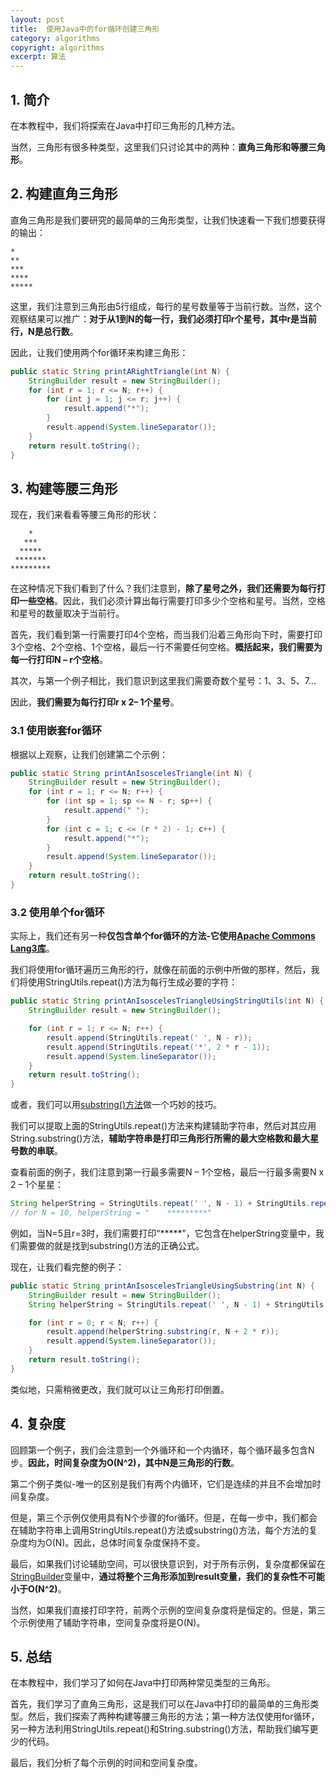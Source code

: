```yaml
---
layout: post
title:  使用Java中的for循环创建三角形
category: algorithms
copyright: algorithms
excerpt: 算法
---
```


## 1. 简介

在本教程中，我们将探索在Java中打印三角形的几种方法。

当然，三角形有很多种类型，这里我们只讨论其中的两种：**直角三角形和等腰三角形**。

## 2. 构建直角三角形

直角三角形是我们要研究的最简单的三角形类型，让我们快速看一下我们想要获得的输出：
```text
*
**
***
****
*****
```

这里，我们注意到三角形由5行组成，每行的星号数量等于当前行数。当然，这个观察结果可以推广：**对于从1到N的每一行，我们必须打印r个星号，其中r是当前行，N是总行数**。

因此，让我们使用两个for循环来构建三角形：
```java
public static String printARightTriangle(int N) {
    StringBuilder result = new StringBuilder();
    for (int r = 1; r <= N; r++) {
        for (int j = 1; j <= r; j++) {
            result.append("*");
        }
        result.append(System.lineSeparator());
    }
    return result.toString();
}
```

## 3. 构建等腰三角形

现在，我们来看看等腰三角形的形状：
```text
    *
   ***
  *****
 *******
*********
```

在这种情况下我们看到了什么？我们注意到，**除了星号之外，我们还需要为每行打印一些空格**。因此，我们必须计算出每行需要打印多少个空格和星号。当然，空格和星号的数量取决于当前行。

首先，我们看到第一行需要打印4个空格，而当我们沿着三角形向下时，需要打印3个空格、2个空格、1个空格，最后一行不需要任何空格。**概括起来，我们需要为每一行打印N – r个空格**。

其次，与第一个例子相比，我们意识到这里我们需要奇数个星号：1、3、5、7...

因此，**我们需要为每行打印r x 2– 1个星号**。

### 3.1 使用嵌套for循环

根据以上观察，让我们创建第二个示例：
```java
public static String printAnIsoscelesTriangle(int N) {
    StringBuilder result = new StringBuilder();
    for (int r = 1; r <= N; r++) {
        for (int sp = 1; sp <= N - r; sp++) {
            result.append(" ");
        }
        for (int c = 1; c <= (r * 2) - 1; c++) {
            result.append("*");
        }
        result.append(System.lineSeparator());
    }
    return result.toString();
}
```

### 3.2 使用单个for循环

实际上，我们还有另一种**仅包含单个for循环的方法-它使用[Apache Commons Lang3库](https://www.baeldung.com/java-commons-lang-3)**。

我们将使用for循环遍历三角形的行，就像在前面的示例中所做的那样，然后，我们将使用StringUtils.repeat()方法为每行生成必要的字符：
```java
public static String printAnIsoscelesTriangleUsingStringUtils(int N) {
    StringBuilder result = new StringBuilder();

    for (int r = 1; r <= N; r++) {
        result.append(StringUtils.repeat(' ', N - r));
        result.append(StringUtils.repeat('*', 2 * r - 1));
        result.append(System.lineSeparator());
    }
    return result.toString();
}
```

或者，我们可以用[substring()](https://www.baeldung.com/java-substring)[方法](https://www.baeldung.com/java-substring)做一个巧妙的技巧。

我们可以提取上面的StringUtils.repeat()方法来构建辅助字符串，然后对其应用String.substring()方法，**辅助字符串是打印三角形行所需的最大空格数和最大星号数的串联**。

查看前面的例子，我们注意到第一行最多需要N – 1个空格，最后一行最多需要N x 2 – 1个星星：
```java
String helperString = StringUtils.repeat(' ', N - 1) + StringUtils.repeat('*', N * 2 - 1);
// for N = 10, helperString = "    *********"
```

例如，当N=5且r=3时，我们需要打印“*****”，它包含在helperString变量中，我们需要做的就是找到substring()方法的正确公式。

现在，让我们看完整的例子：
```java
public static String printAnIsoscelesTriangleUsingSubstring(int N) {
    StringBuilder result = new StringBuilder();
    String helperString = StringUtils.repeat(' ', N - 1) + StringUtils.repeat('*', N * 2 - 1);

    for (int r = 0; r < N; r++) {
        result.append(helperString.substring(r, N + 2 * r));
        result.append(System.lineSeparator());
    }
    return result.toString();
}
```

类似地，只需稍微更改，我们就可以让三角形打印倒置。

## 4. 复杂度

回顾第一个例子，我们会注意到一个外循环和一个内循环，每个循环最多包含N步。**因此，时间复杂度为O(N^2)，其中N是三角形的行数**。

第二个例子类似-唯一的区别是我们有两个内循环，它们是连续的并且不会增加时间复杂度。

但是，第三个示例仅使用具有N个步骤的for循环。但是，在每一步中，我们都会在辅助字符串上调用StringUtils.repeat()方法或substring()方法，每个方法的复杂度均为O(N)。因此，总体时间复杂度保持不变。

最后，如果我们讨论辅助空间，可以很快意识到，对于所有示例，复杂度都保留在[StringBuilder](https://www.baeldung.com/java-string-builder-string-buffer)变量中，**通过将整个三角形添加到result变量，我们的复杂性不可能小于O(N^2)**。

当然，如果我们直接打印字符，前两个示例的空间复杂度将是恒定的。但是，第三个示例使用了辅助字符串，空间复杂度将是O(N)。

## 5. 总结

在本教程中，我们学习了如何在Java中打印两种常见类型的三角形。

首先，我们学习了直角三角形，这是我们可以在Java中打印的最简单的三角形类型。然后，我们探索了两种构建等腰三角形的方法；第一种方法仅使用for循环，另一种方法利用StringUtils.repeat()和String.substring()方法，帮助我们编写更少的代码。

最后，我们分析了每个示例的时间和空间复杂度。